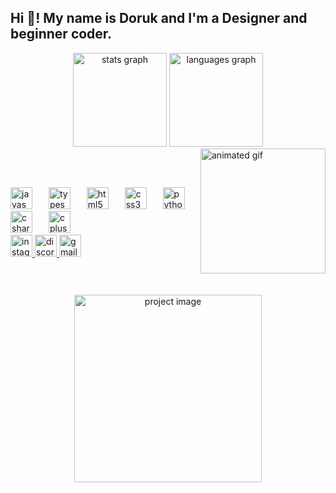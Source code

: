 <h2 align="left">Hi 👋! My name is Doruk and I'm a Designer and beginner coder.</h2>

<div align="center">
  <img src="https://github-readme-stats.vercel.app/api?username=brauff&hide_title=false&hide_rank=false&show_icons=true&include_all_commits=true&count_private=true&disable_animations=false&theme=dracula&locale=en&hide_border=false" height="150" alt="stats graph">
  <img src="https://github-readme-stats.vercel.app/api/top-langs?username=brauff&locale=en&hide_title=false&layout=compact&card_width=320&langs_count=5&theme=dracula&hide_border=false" height="150" alt="languages graph">
</div>

<img align="right" height="200" src="https://avatars.githubusercontent.com/u/139021310?s=400&u=45e310b102a5a2fed71ad77eab404b9f8d188217&v=4" alt="animated gif">

<br><br>

<div align="left">
  <img src="https://cdn.jsdelivr.net/gh/devicons/devicon/icons/javascript/javascript-original.svg" height="35" alt="javascript logo">
  <img width="18">
  <img src="https://cdn.jsdelivr.net/gh/devicons/devicon/icons/typescript/typescript-original.svg" height="35" alt="typescript logo">
  <img width="18">
  <img src="https://cdn.jsdelivr.net/gh/devicons/devicon/icons/html5/html5-original.svg" height="35" alt="html5 logo">
  <img width="18">
  <img src="https://cdn.jsdelivr.net/gh/devicons/devicon/icons/css3/css3-original.svg" height="35" alt="css3 logo">
  <img width="18">
  <img src="https://cdn.jsdelivr.net/gh/devicons/devicon/icons/python/python-original.svg" height="35" alt="python logo">
  <img width="18">
  <img src="https://cdn.jsdelivr.net/gh/devicons/devicon/icons/csharp/csharp-original.svg" height="35" alt="csharp logo">
  <img width="18">
  <img src="https://cdn.jsdelivr.net/gh/devicons/devicon/icons/cplusplus/cplusplus-original.svg" height="35" alt="cplusplus logo">
</div>

<div align="left">
  <a href="https://instagram.com/braufdesign" target="_blank">
    <img src="https://img.shields.io/static/v1?message=Instagram&logo=instagram&label=&color=E4405F&logoColor=white&labelColor=&style=for-the-badge" height="35" alt="instagram logo">
  </a>
  <a href="https://discord.gg/utkGt4QKsP" target="_blank">
    <img src="https://img.shields.io/static/v1?message=Discord&logo=discord&label=&color=7289DA&logoColor=white&labelColor=&style=for-the-badge" height="35" alt="discord logo">
  </a>
  <a href="https://mail.google.com/mail/u/0/#inbox?compose=CllgCJfrtHVcCvvQztGTLjxqnjzsTVCbFHCzknHLjkLdDhfPTVJStHGlgWKxgcXVVhjHWXJgXWL" target="_blank">
    <img src="https://img.shields.io/static/v1?message=Gmail&logo=gmail&label=&color=D14836&logoColor=white&labelColor=&style=for-the-badge" height="35" alt="gmail logo">
  </a>
</div>

<br clear="both">
<br clear="both">
<br clear="both">
<div align="center">
  <img align="center" height="300" src="https://user-images.githubusercontent.com/38964964/167205200-026483f2-8b0f-4101-b76f-96347a246889.png" alt="project image">
</div>
<br clear="both">
